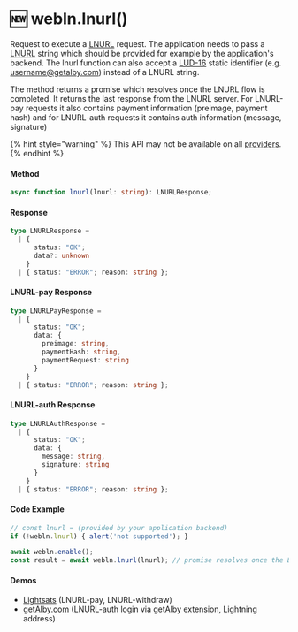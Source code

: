 # 🆕 webln.lnurl()

Request to execute a [LNURL](https://github.com/lnurl/luds) request. The application needs to pass a [LNURL](https://github.com/lnurl/luds/blob/luds/01.md) string which should be provided for example by the application's backend. The lnurl function can also accept a [LUD-16](https://github.com/lnurl/luds/blob/luds/16.md) static identifier (e.g. username@getalby.com) instead of a LNURL string.

The method returns a promise which resolves once the LNURL flow is completed. It returns the last response from the LNURL server. For LNURL-pay requests it also contains payment information (preimage, payment hash) and for LNURL-auth requests it contains auth information (message, signature)&#x20;

{% hint style="warning" %}
This API may not be available on all [providers](https://www.webln.guide/ressources/webln-providers).&#x20;
{% endhint %}

#### Method

```typescript
async function lnurl(lnurl: string): LNURLResponse;
```

#### Response

```typescript
type LNURLResponse =
  | {
      status: "OK";
      data?: unknown
    }
  | { status: "ERROR"; reason: string };
```

#### LNURL-pay Response&#x20;

```typescript
type LNURLPayResponse =
  | {
      status: "OK";
      data: { 
        preimage: string, 
        paymentHash: string, 
        paymentRequest: string
      }
    }
  | { status: "ERROR"; reason: string };
```

#### LNURL-auth Response&#x20;

```typescript
type LNURLAuthResponse =
  | {
      status: "OK";
      data: { 
        message: string, 
        signature: string
      }
    }
  | { status: "ERROR"; reason: string };
```

#### Code Example <a href="#demo" id="demo"></a>

```typescript
// const lnurl = (provided by your application backend)
if (!webln.lnurl) { alert('not supported'); }

await webln.enable();
const result = await webln.lnurl(lnurl); // promise resolves once the LNURL process is finished (e.g. a payment is sent or the login is complete)
```

#### Demos

* [Lightsats](http://lightsats.com/) (LNURL-pay, LNURL-withdraw)
* [getAlby.com](https://getalby.com/) (LNURL-auth login via getAlby extension, Lightning address)
